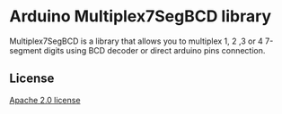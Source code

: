 Arduino Multiplex7SegBCD library
================================
Multiplex7SegBCD is a library that allows you to multiplex 1, 2 ,3 or 4 7-segment digits using BCD decoder or direct arduino pins connection.

## License

[Apache 2.0 license](LICENSE)
